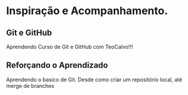 # Inspiração e Acompanhamento.

## Git e GitHub

Aprendendo Curso de Git e GitHub com TeoCalvo!!!


## Reforçando o Aprendizado

Aprendendo o basico de Git.
Desde como criar um repositório local, até merge de branches
